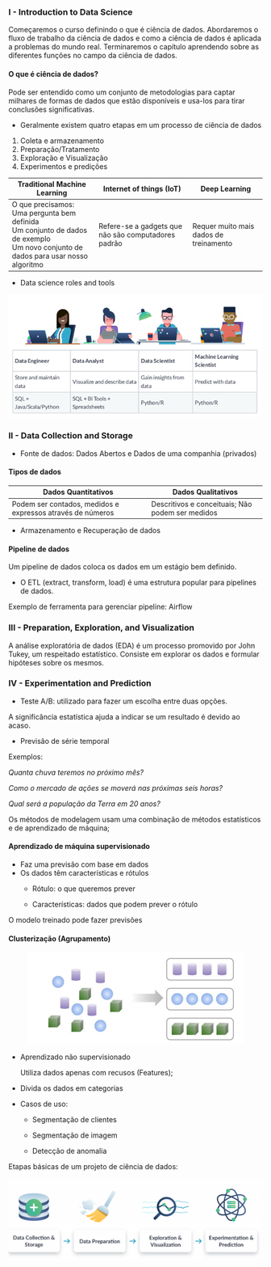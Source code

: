 ### I - Introduction to Data Science

Começaremos o curso definindo o que é ciência de dados. Abordaremos o fluxo de trabalho da ciência de dados e como a ciência de dados é aplicada a problemas do mundo real. Terminaremos o capítulo aprendendo sobre as diferentes funções no campo da ciência de dados.

 #### O que é ciência de dados?

Pode ser entendido como um conjunto de metodologias para captar milhares de formas de dados que estão disponíveis e usa-los para tirar conclusões significativas.

* Geralmente existem quatro etapas em um processo de ciência de dados


1. Coleta e armazenamento 
2. Preparação/Tratamento
3. Exploração e Visualização 
4. Experimentos e predições


|Traditional Machine Learning|Internet of things (IoT) |Deep Learning|
|---------|---------|---------|
|O que precisamos:<br/> Uma pergunta bem definida <br/> Um conjunto de dados de exemplo<br/>  Um novo conjunto de dados para usar nosso algoritmo|Refere-se a gadgets que não são computadores padrão| Requer muito mais dados de treinamento|

* Data science roles and tools

![](https://github.com/Marcos314/Data-Science-for-Everyone/blob/master/images/rolesDS.png)


### II - Data Collection and Storage

* Fonte de dados: Dados Abertos e Dados de uma companhia (privados)

####  Tipos de dados
  
|Dados Quantitativos  |Dados Qualitativos |
|---------|---------|
|Podem ser contados, medidos e expressos através de números     |Descritivos e conceituais; Não podem ser medidos         |

* Armazenamento e Recuperação de dados

#### Pipeline de dados


Um pipeline de dados coloca os dados em um estágio bem definido.
  
* O ETL (extract, transform, load) é uma estrutura popular para pipelines de dados.

Exemplo de ferramenta para gerenciar pipeline: Airflow


### III - Preparation, Exploration, and Visualization

A análise exploratória de dados (EDA) é um processo promovido por John Tukey, um respeitado estatístico. Consiste em explorar os dados e formular hipóteses sobre os mesmos.

### IV - Experimentation and Prediction
- Teste A/B: utilizado para fazer um escolha entre duas opções.

A significância estatística ajuda a indicar se um resultado é devido ao acaso.

- Previsão de série temporal
 
Exemplos:

*Quanta chuva teremos no próximo mês?*

*Como o mercado de ações se moverá nas próximas seis horas?*

*Qual será a população da Terra em 20 anos?*

Os métodos de modelagem usam uma combinação de métodos estatísticos e de aprendizado de máquina;

#### Aprendizado de máquina supervisionado

* Faz uma previsão com base em dados 
* Os dados têm características e rótulos
    * Rótulo: o que queremos prever

  * Características: dados que podem prever o rótulo

O modelo treinado pode fazer previsões

#### Clusterização (Agrupamento)

<div align="center">
<img src="../images/clustering.png"/>
</div>

* Aprendizado não supervisionado

    Utiliza dados apenas com recusos (Features);

* Divida os dados em categorias

* Casos de uso:
  * Segmentação de clientes

  * Segmentação de imagem

  * Detecção de anomalia

Etapas básicas de um projeto de ciência de dados:

<img src="../images/resume.png">